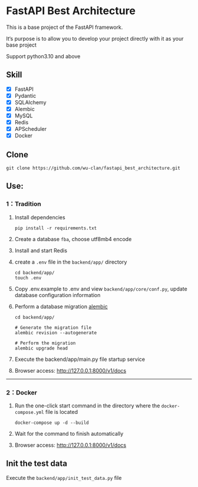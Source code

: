 # FastAPI Best Architecture

This is a base project of the FastAPI framework.

It‘s purpose is to allow you to develop your project directly with it
as your base project

Support python3.10 and above

## Skill

- [x] FastAPI
- [x] Pydantic
- [x] SQLAlchemy
- [x] Alembic
- [x] MySQL
- [x] Redis
- [x] APScheduler
- [x] Docker

## Clone

```shell
git clone https://github.com/wu-clan/fastapi_best_architecture.git
```

## Use:

### 1：Tradition

1. Install dependencies
    ```shell
    pip install -r requirements.txt
    ```

2. Create a database `fba`, choose utf8mb4 encode
3. Install and start Redis
4. create a `.env` file in the `backend/app/` directory
    ```shell
    cd backend/app/
    touch .env
    ```
5. Copy .env.example to .env and view `backend/app/core/conf.py`, update database configuration information
6. Perform a database migration [alembic](https://alembic.sqlalchemy.org/en/latest/tutorial.html)
    ```shell
    cd backend/app/
    
    # Generate the migration file
    alembic revision --autogenerate
    
    # Perform the migration
    alembic upgrade head
    ```
7. Execute the backend/app/main.py file startup service
8. Browser access: http://127.0.0.1:8000/v1/docs

---

### 2：Docker

1. Run the one-click start command in the directory where the `docker-compose.yml` file is located

    ```shell
    docker-compose up -d --build
    ```
2. Wait for the command to finish automatically

3. Browser access: http://127.0.0.1:8000/v1/docs

## Init the test data

Execute the `backend/app/init_test_data.py` file
